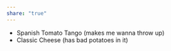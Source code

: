 ```yaml
---
share: "true"
---
```


- Spanish Tomato Tango (makes me wanna throw up)
- Classic Cheese (has bad potatoes in it)